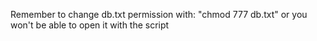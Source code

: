 Remember to change db.txt permission with: "chmod 777 db.txt" or you won't be able to open it with the script
